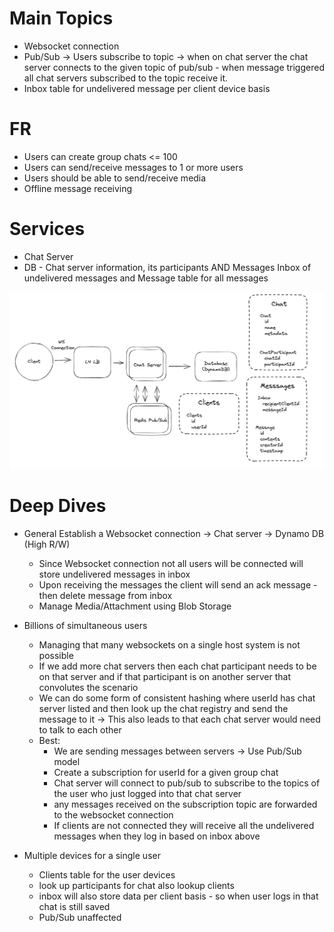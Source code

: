 # Main Topics

- Websocket connection
- Pub/Sub -> Users subscribe to topic -> when on chat server the chat server connects to the given topic of pub/sub - when message triggered all chat servers subscribed to the topic receive it.
- Inbox table for undelivered message per client device basis

# FR

- Users can create group chats <= 100
- Users can send/receive messages to 1 or more users
- Users should be able to send/receive media
- Offline message receiving

# Services

- Chat Server
- DB - Chat server information, its participants AND Messages Inbox of undelivered messages and Message table for all messages

![alt text](./Images/WhatsApp.png)

# Deep Dives

- General Establish a Websocket connection -> Chat server -> Dynamo DB (High R/W)

  - Since Websocket connection not all users will be connected will store undelivered messages in inbox
  - Upon receiving the messages the client will send an ack message - then delete message from inbox
  - Manage Media/Attachment using Blob Storage

- Billions of simultaneous users

  - Managing that many websockets on a single host system is not possible
  - If we add more chat servers then each chat participant needs to be on that server and if that participant is on another server that convolutes the scenario
  - We can do some form of consistent hashing where userId has chat server listed and then look up the chat registry and send the message to it -> This also leads to that each chat server would need to talk to each other
  - Best:
    - We are sending messages between servers -> Use Pub/Sub model
    - Create a subscription for userId for a given group chat
    - Chat server will connect to pub/sub to subscribe to the topics of the user who just logged into that chat server
    - any messages received on the subscription topic are forwarded to the websocket connection
    - If clients are not connected they will receive all the undelivered messages when they log in based on inbox above

- Multiple devices for a single user
  - Clients table for the user devices
  - look up participants for chat also lookup clients
  - inbox will also store data per client basis - so when user logs in that chat is still saved
  - Pub/Sub unaffected
